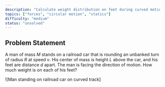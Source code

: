 ```yaml
---
description: "Calculate weight distribution on feet during curved motion"
topics: ["forces", "circular motion", "statics"]
difficulty: "medium"
status: "unsolved"
---
```


## Problem Statement
A man of mass $M$ stands on a railroad car that is rounding an unbanked turn of radius $R$ at speed $v$. His center of mass is height $L$ above the car, and his feet are distance $d$ apart. The man is facing the direction of motion. How much weight is on each of his feet?

![Man standing on railroad car on curved track]
